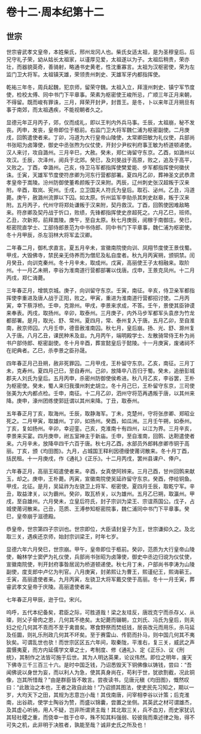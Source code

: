 # 卷十二·周本纪第十二

## 世宗

世宗睿武孝文皇帝，本姓柴氏，邢州龙冈人也。柴氏女适太祖，是为圣穆皇后。后兄守礼子荣，幼从姑长太祖家，以谨厚见爱，太祖遂以为子。太祖后稍贵，荣亦壮，而器貌英奇，善骑射，略通书史黄老，性沈重寡言。太祖为汉枢密使，荣为左监门卫大将军。太祖镇天雄，荣领贵州刺史、天雄军牙内都指挥使。

乾祐三年冬，周兵起魏，犯京师，留荣守魏。太祖入立，拜澶州刺史、镇宁军节度使，检校太傅、同中书门下平章事。荣素为枢密使王峻所忌，广顺三年正月来朝，不得留。既而峻有罪诛，三月，拜荣开封尹，封晋王。是冬，卜以来年正月朔旦有事于南郊，而太祖遇疾，不能视朝者久之。

显德元年正月丙子，郊，仅而成礼，即以王判内外兵马事。壬辰，太祖崩，秘不发丧。丙申，发丧，皇帝即位于柩前。右监门卫大将军魏仁浦为枢密副使。二月庚戌，回鹘遣使者来。丁卯，冯道为大行皇帝山陵使，太常卿田敏为礼仪使，兵部尚书张昭为卤簿使，御史中丞张煦为仪仗使，开封少尹权判府事王敏为桥道顿递使。汉人来讨，攻自潞州。三月辛巳，大赦。癸未，郑仁诲留守东京。乙酉，如潞州以攻汉。壬辰，次泽州，阅兵于北郊。癸巳，及刘旻战于高原，败之，追及于高平，又败之。丁酉，幸潞州。己亥，侍卫马军都指挥使樊爱能、步军都指挥使何徽伏诛。壬寅，天雄军节度使符彦卿为河东行营都部署。夏四月乙卯，葬神圣文武恭肃孝皇帝于嵩陵。汾州防御使董希颜叛于汉来附。丙辰，辽州刺史张汉超叛于汉来附。辛酉，取岚、宪州。壬戌，立卫国夫人符氏为皇后。取石、泌州。乙丑，冯道薨。庚午，赦潞州流罪以下囚。如太原。忻州监军李勍杀其刺史赵皋，叛于汉来附。五月丙子，代州守将郑处谦叛于汉来附，契丹救汉。丁酉，回鹘使因难敌略来。符彦卿及契丹战于忻口，败绩，先锋都指挥使史彦超死之。六月乙巳，班师。乙丑，次新郑，前拜嵩陵。庚午，至自太原。秋七月庚辰，阅稼于南御庄。癸巳，枢密院直学士、工部侍郎景范为中书侍郎、同中书门下平章事，魏仁浦为枢密使。冬十月甲辰，杀左羽林大将军孟汉卿。

二年春二月，御札求直言。夏五月辛未，宣徽南院使向训、凤翔节度使王景伐蜀。甲戌，大毁佛寺，禁民亲无侍养而为僧尼及私自度者。秋九月丙寅朔，颁铜禁。闰月癸丑，向训克秦州。冬十月辛未，取成州。戊寅，高丽使王子太相融来。取阶州。十一月乙未朔，李谷为淮南道行营都部署以伐唐。戊申，王景克凤州。十二月丙戌，郑仁诲薨。

三年春正月，增筑京城。庚子，向训留守东京。壬寅，南征。辛亥，侍卫亲军都指挥使李重进及唐人战于正阳，败之。甲寅，重进为淮南道行营都招讨使。二月丙寅，幸下蔡浮桥。壬申，克滁州。甲戌，李景来求成，不答。壬午，景使其臣钟谟来奉表。丙戌，取扬州。辛卯，取泰州。三月庚子，内外马步军都军头袁彦为竹龙都部署。是月，取光、舒、常州。夏四月，常、泰州复入于唐。五月乙卯，至自淮南，赦京师囚。六月壬申，德音赦淮南囚。秋七月，皇后崩。扬、光、舒、滁州复入于唐。八月乙丑，课民种禾及韭。九月丙午，端明殿学士、左散骑常侍王朴为尚书户部侍郎、枢密副使。冬十月辛酉，葬宣懿皇后于懿陵。十一月庚寅，废诸祠不在祀典者。乙巳，杀李景之臣孙晟。

四年春正月己丑朔，赦非死罪囚。二月甲戌，王朴留守东京。乙亥，南征。三月丁未，克寿州。夏四月己巳，至自寿州。己卯，放降卒八百归于蜀。癸未，追册彭城郡夫人刘氏为皇后。五月丙申，杀密州防御使侯希进。秋八月乙亥，李谷罢，王朴为枢密使。癸未，蜀人来归我濮州刺史胡立。冬十月己巳，王朴留守东京，三司使张美为大内都点检。壬申，南征。十二月乙卯，泗州守将范再遇叛于唐，以其州来降。庚申，濠州团练使郭廷谓以其州来降。丁丑，取泰州。

五年春正月丁亥，取海州。壬辰，取静海军。丁未，克楚州，守将张彦卿、郑昭业死之。二月甲寅，取雄州。丁卯，如扬州。癸酉，如瓜洲。三月壬午朔，如泰州。丁亥，复如扬州。辛卯，幸迎銮。己亥，克淮南十有四州，以江为界。三月辛亥，李景来买宴。四月庚申，祔五室神主于新庙。壬申，至自淮南，回鹘、达靼遣使者来。六月辛未，放降卒四千六百于唐。秋七月乙酉，水部员外郎韩彦卿市铜于高丽。丁亥，颁《均田图》。九月，占城国王释利因德缦使莆诃散来。冬十月丁酉，括民租。十一月庚戌，作《通礼》《正乐》。十二月丙戌，罢州县课户、俸户。

六年春正月，高丽王昭遣使者来。辛酉，女真使阿辨来。三月己酉，甘州回鹘来献玉，却之。庚申，王朴薨。丙寅，宣徽南院使吴延祚留守东京。癸酉，停给铜鱼。甲戌，北征。是月，吴延祚为左骁卫上将军、枢密使。夏四月壬辰，取乾宁军。辛丑，取益津关，以为霸州。癸卯，取瓦桥关，以为雄州。五月乙巳朔，取瀛州。甲戌，至自雄州。六月癸未，立皇后符氏，封子宗训为梁王、宗谊燕国公。戊子，占城使莆诃散来。己丑，范质、王溥参知枢密院事，魏仁浦同中书门下平章事。癸巳，皇帝崩于滋德殿。

恭皇帝，世宗第四子宗训也。世宗即位，大臣请封皇子为王，世宗谦抑久之。及北取三关，遇疾还京师，始封宗训梁王，时年七岁。

显德六年六月癸巳，世宗崩。甲午，皇帝即位于柩前。癸卯，范质为大行皇帝山陵使，翰林学士窦俨为礼仪使，兵部尚书张昭为卤簿使，御史中丞边归谠为仪仗使，宣徽南院使，判开封府事昝居润为桥道顿递使。秋七月丁未，户部尚书李涛为山陵副使，度支郎中卢亿为判官。八月庚寅，封弟熙让为曹王，熙谨纪王，熙诲蕲王。壬寅，高丽遣使者来。九月丙寅，左骁卫大将军戴交使于高丽。冬十一月壬寅，葬睿武孝文皇帝于庆陵。高丽遣使者来。

七年春正月甲辰，逊于位。宋兴。

呜呼，五代本纪备矣，君臣之际，可胜道哉！梁之友珪反，唐戕克宁而杀存乂、从璨，则父子骨肉之恩，几何其不绝矣。太妃薨而辍朝，立刘氏、冯氏为皇后，则夫妇之伦几何其不乖而不至于禽兽矣。寒食野祭而焚纸钱，居丧改元而用乐，杀马延及任圜，则礼乐刑政几何其不坏矣。至于赛雷山、传箭而扑马，则中国几何其不夷狄矣。可谓乱世也欤！而世宗区区五六年间，取秦陇，平淮右，复三关，威武之声震慑夷夏，而方内延儒学文章之士，考制度、修《通礼》、定《正乐》、议《刑统》，其制作之法皆可施于后世。其为人明达英果，论议伟然。即位之明年，废天下佛寺三千三百三十六。是时中国乏钱，乃诏悉毁天下铜佛像以铸钱，尝曰：“吾闻佛说以身世为妄，而以利人为急，使其真身尚在，苟利于世，犹欲割截，况此铜像，岂其所惜哉？”由是群臣皆不敢言。尝夜读书，见唐元稹《均田图》，慨然叹曰：“此致治之本也，王者之政自此始！”乃诏颁其图法，使吏民先习知之，期以一岁，大均天下之田，其规为志意岂小哉！其伐南唐，问宰相李谷以计策；后克淮南，出谷疏，使学士陶谷为赞，而盛以锦囊，尝置之坐侧。其英武之材可谓雄杰，及其虚心听纳，用人不疑，岂非所谓贤主哉！其北取三关，兵不血刃，而史家犹讥其轻社稷之重，而侥幸一胜于仓卒，殊不知其料强弱、较彼我而乘述律之殆，得不可失之机，此非明于决胜者，孰能至哉？诚非史氏之所及也！
